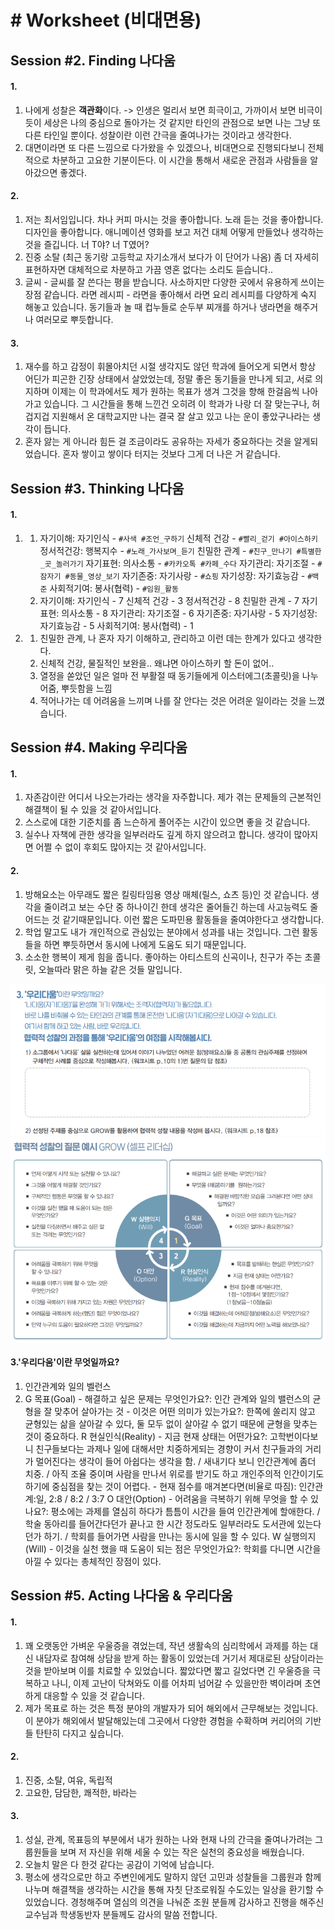 # # Worksheet (비대면용)

## Session #2. Finding 나다움

#### 1.
1) 나에게 성찰은 **객관화**이다.
	-> 인생은 멀리서 보면 희극이고, 가까이서 보면 비극이듯이 세상은 나의 중심으로 돌아가는 것 같지만 타인의 관점으로 보면 나는 그냥 또 다른 타인일 뿐이다. 성찰이란 이런 간극을 줄여나가는 것이라고 생각한다.
2) 대면이라면 또 다른 느낌으로 다가왔을 수 있겠으나, 비대면으로 진행되다보니 전체적으로 차분하고 고요한 기분이든다. 이 시간을 통해서 새로운 관점과 사람들을 알아갔으면 좋겠다.

#### 2.
1) 저는 최서임입니다.
	차나 커피 마시는 것을 좋아합니다.
	노래 듣는 것을 좋아합니다.
	디자인을 좋아합니다.
	애니메이션 영화를 보고 저건 대체 어떻게 만들었나 생각하는 것을 즐깁니다.
	너 T야? 너 T였어?
1) 진중 소탈 (최근 동기랑 고등학교 자기소개서 보다가 이 단어가 나옴) 좀 더 자세히 표현하자면 대체적으로 차분하고 가끔 영혼 없다는 소리도 듣습니다..
2) 글씨 - 글씨를 잘 쓴다는 평을 받습니다. 사소하지만 다양한 곳에서 유용하게 쓰이는 장점 같습니다.
	라면 레시피 - 라면을 좋아해서 라면 요리 레시피를 다양하게 숙지 해놓고 있습니다. 동기들과 놀 때 컵누들로 순두부 찌개를 하거나 냉라면을 해주거나 여러모로 뿌듯합니다.

#### 3.
1) 재수를 하고 감정이 휘몰아치던 시절 생각지도 않던 학과에 들어오게 되면서 항상 어딘가 피곤한 긴장 상태에서 살았었는데, 정말 좋은 동기들을 만나게 되고, 서로 의지하며 이제는 이 학과에서도 제가 원하는 목표가 생겨 그것을 향해 한걸음씩 나아가고 있습니다. 그 시간들을 통해 느낀건 오히려 이 학과가 나랑 더 잘 맞는구나, 허겁지겁 지원해서 온 대학교지만 나는 결국 잘 살고 있고 나는 운이 좋았구나라는 생각이 듭니다.
2) 혼자 앓는 게 아니라 힘든 걸 조금이라도 공유하는 자세가 중요하다는 것을 알게되었습니다. 혼자 쌓이고 쌓이다 터지는 것보다 그게 더 나은 거 같습니다.

## Session #3. Thinking 나다움

#### 1.
1) 
	1) 자기이해: 자기인식 - `#사색 #조언_구하기`
		신체적 건강 - `#빨리_걷기 #아이스하키`
		정서적건강: 행복지수 - `#노래_가사보며_듣기`
		친밀한 관계 - `#친구_만나기 #특별한_곳_놀러가기`
		자기표현: 의사소통 - `#카카오톡 #카페_수다`
		자기관리: 자기조절 - `#잠자기 #동물_영상_보기`
		자기존중: 자기사랑 - `#쇼핑`
		자기성장: 자기효능감 - `#백준`
		사회적기여: 봉사(협력) - `#임원_활동`
	2) 자기이해: 자기인식 - 7
		신체적 건강 - 3
		정서적건강 - 8
		친밀한 관계 - 7
		자기표현: 의사소통 - 8
		자기관리: 자기조절 - 6
		자기존중: 자기사랑 - 5
		자기성장: 자기효능감 - 5
		사회적기여: 봉사(협력) - 1
2) 
	1) 친밀한 관계, 나 혼자 자기 이해하고, 관리하고 이런 데는 한계가 있다고 생각한다.
	2) 신체적 건강, 물질적인 보완을.. 왜냐면 아이스하키 할 돈이 없어..
	3) 열정을 쏟았던 일은 얼마 전 부활절 때 동기들에게 이스터에그(초콜릿)을 나누어줌, 뿌듯함을 느낌
	4) 적어나가는 데 어려움을 느끼며 나를 잘 안다는 것은 어려운 일이라는 것을 느꼈습니다.

## Session #4. Making 우리다움

#### 1.
1) 자존감이란 어디서 나오는가라는 생각을 자주합니다. 제가 겪는 문제들의 근본적인 해결책이 될 수 있을 것 같아서입니다.
2) 스스로에 대한 기준치를 좀 느슨하게 풀어주는 시간이 있으면 좋을 것 같습니다.
3) 실수나 자책에 관한 생각을 일부러라도 깊게 하지 않으려고 합니다. 생각이 많아지면 어쩔 수 없이 후회도 많아지는 것 같아서입니다.

#### 2.
1) 방해요소는 아무래도 짧은 킬링타임용 영상 매체(릴스, 쇼츠 등)인 것 같습니다. 생각을 줄이려고 보는 수단 중 하나이긴 한데 생각은 줄어들긴 하는데 사고능력도 줄어드는 것 같기때문입니다. 이런 짧은 도파민용 활동들을 줄여야한다고 생각합니다.
2) 학업 말고도 내가 개인적으로 관심있는 분야에서 성과를 내는 것입니다. 그런 활동들을 하면 뿌듯하면서 동시에 나에게 도움도 되기 때문입니다.
3) 소소한 행복이 제게 힘을 줍니다. 좋아하는 아티스트의 신곡이나, 친구가 주는 초콜릿, 오늘따라 맑은 하늘 같은 것들 말입니다.

![](../../../../z.%20Docs/img/Pasted%20image%2020240406152448.png)
![](../../../../z.%20Docs/img/Pasted%20image%2020240406152513.png)
#### 3.'우리다움'이란 무엇일까요?
1) 인간관계와 일의 벨런스
2) G 목표(Goal)
		- 해결하고 싶은 문제는 무엇인가요?: 인간 관계와 일의 밸런스의 균형을 잘 맞추어 살아가는 것
		- 이것은 어떤 의미가 있는가요?: 한쪽에 쏠리지 않고 균형있는 삶을 살아갈 수 있다, 둘 모두 없이 살아갈 수 없기 때문에 균형을 맞추는 것이 중요하다.
	R 현실인식(Reality)
		- 지금 현재 상태는 어떤가요?: 고학번이다보니 친구들보다는 과제나 일에 대해서만 치중하게되는 경향이 커서 친구들과의 거리가 멀어진다는 생각이 들어 아쉽다는 생각을 함. / 새내기다 보니 인간관계에 좀더 치중. / 아직 조율 중이며 사람을 만나서 위로를 받기도 하고 개인주의적 인간이기도 하기에 중심점을 찾는 것이 어렵다.
		- 현재 점수를 매겨본다면(비율로 따짐): 인간관계:일, 2:8 / 8:2 / 3:7
	O 대안(Option)
		- 어려움을 극복하기 위해 무엇을 할 수 있나요?: 평소에는 과제를 열심히 하다가 틈틈이 시간을 들여 인간관계에 할애한다. / 학술 동아리를 들어간다던가 끝나고 한 시간 정도라도 일부러라도 도서관에 있는다던가 하기. / 학회를 들어가면 사람을 만나는 동시에 일을 할 수 있다.
	W 실행의지(Will)
		- 이것을 실천 했을 때 도움이 되는 점은 무엇인가요?: 학회를 다니면 시간을 아낄 수 있다는 총체적인 장점이 있다.

## Session #5. Acting 나다움 & 우리다움

#### 1.
1) 꽤 오랫동안 가벼운 우울증을 겪었는데, 작년 생활속의 심리학에서 과제를 하는 대신 내담자로 참여해 상담을 받게 하는 활동이 있었는데 거기서 제대로된 상담이라는 것을 받아보며 이를 치료할 수 있었습니다. 짧았다면 짧고 길었다면 긴 우울증을 극복하고 나니, 이제 고난이 닥쳐와도 이를 어차피 넘어갈 수 있을만한 벽이라며 초연하게 대응할 수 있을 것 같습니다.
2) 제가 목표로 하는 것은 특정 분야의 개발자가 되어 해외에서 근무해보는 것입니다. 이 분야가 해외에서 발달해있는데 그곳에서 다양한 경험을 수확하며 커리어의 기반들 탄탄히 다지고 싶습니다.

#### 2.
1) 진중, 소탈, 여유, 독립적
2) 고요한, 담담한, 쾌적한, 바라는

#### 3.
1) 성실, 관계, 목표등의 부분에서 내가 원하는 나와 현재 나의 간극을 줄여나가려는 그룹원들을 보며 저 자신을 위해 세울 수 있는 작은 실천의 중요성을 배웠습니다.
2) 오늘치 말은 다 한것 같다는 공감이 기억에 남습니다.
3) 평소에 생각으로만 하고 주변인에게도 말하지 않던 고민과 성찰들을 그룹원과 함께 나누며 해결책을 생각하는 시간을 통해 자칫 단조로워질 수도있는 일상을 환기할 수 있었습니다. 경청해주며 열심의 의견을 나눠준 조원 분들께 감사하고 진행을 해주신 교수님과 학생동반자 분들께도 감사의 말씀 전합니다.